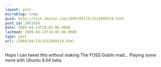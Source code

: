 ```yaml
---
layout: post
microblog: true
guid: http://twit.vmstan.com/2009/04/13/1512860319.html
post_id: 3051659
date: 2009-04-13T18:02:06-0600
lastmod: 2009-04-13T18:02:06-0600
type: post
url: /2009/04/13/1512860319.html
---
```

Hope I can tweet this without making The FOSS Goblin mad... Playing some more with Ubuntu 9.04 beta.
